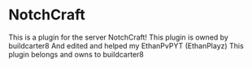 # NotchCraft
This is a plugin for the server NotchCraft!
This plugin is owned by buildcarter8
And edited and helped my EthanPvPYT (EthanPlayz)
This plugin belongs and owns to buildcarter8

